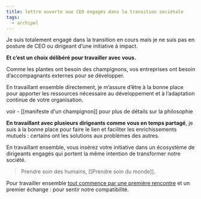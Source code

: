 ```yaml
---
title: lettre ouverte aux CEO engagés dans la transition sociétale
tags:
  - archipel
---
```

Je suis totalement engagé dans la transition en cours mais je ne suis pas en posture de CEO ou dirigeant d’une initiative à impact. 

**Et c’est un choix délibéré pour travailler avec vous.** 

Comme les plantes ont besoin des champignons, vos entreprises ont besoin d’accompagnants externes pour se développer.  

En travaillant ensemble directement, je m’assure d’être à la bonne place pour apporter les ressources nécessaire au développement et à l’adaptation continue de votre organisation. 

voir - [[manifeste d'un champignon]] pour plus de détails sur la philosophie

**En travaillant avec plusieurs dirigeants comme vous en temps partagé**, je suis à la bonne place pour faire le lien et faciliter les enrichissements mutuels : certains ont les solutions aux problèmes des autres. 

En travaillant ensemble, vous insérez votre initiative dans un écosystème de dirigeants engagés qui portent la même intention de transformer notre société.   

> Prendre soin des humains, [[Prendre soin du monde]]. 

Pour travailler ensemble [tout commence par une première rencontre](https://liut.me/contact) et un premier échange : pour sentir notre compatibilité.